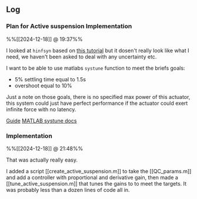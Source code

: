 
## Log
### Plan for Active suspension Implementation
%%[[2024-12-18]] @ 19:37%%

I looked at `hinfsyn` based on [this tutorial](https://www.mathworks.com/help/robust/gs/active-suspension-control-design.html) but it dosen't really look like what I need, we haven't been asked to deal with any uncertainty etc. 

I want to be able to use matlabs `systune` function to meet the briefs goals: 
- 5% settling time equal to 1.5s
- overshoot equal to 10%

Just a note on those goals, there is no specified max power of this actuator, this system could just have perfect performance if the actuator could exert infinite force with no latency.

[Guide](https://www.mathworks.com/help/control/ug/tuning-control-systems-with-systune.html)
[MATLAB systune docs](https://www.mathworks.com/help/control/ref/dynamicsystem.systune.html)

### Implementation
%%[[2024-12-18]] @ 21:48%%

That was actually really easy.

I added a script [[create_active_suspension.m]] to take the [[QC_params.m]] and add a controller with proportional and derivative gain, then made a [[tune_active_suspension.m]] that tunes the gains to to meet the targets. It was probably less than a dozen lines of code all in.